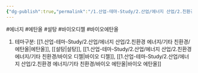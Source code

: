 ```yaml
---
{"dg-publish":true,"permalink":"/1.산업-테마-Study/2.산업/에너지 산업/2.친환경 에너지/INFO_친환경 에너지 관련/대체에너지/","created":"2024-11-20T21:02:28.526+09:00","updated":"2025-06-25T13:58:59.726+09:00"}
---
```


#에너지  #에탄올 #설탕 #바이오디젤 #바이오에탄올

1. 테마구분: [[1.산업-테마-Study/2.산업/에너지 산업/2.친환경 에너지/기타 친환경/에탄올\|에탄올]], [[설탕\|설탕]], [[1.산업-테마-Study/2.산업/에너지 산업/2.친환경 에너지/기타 친환경/바이오 디젤\|바이오 디젤]], [[1.산업-테마-Study/2.산업/에너지 산업/2.친환경 에너지/기타 친환경/바이오 에탄올\|바이오 에탄올]]
